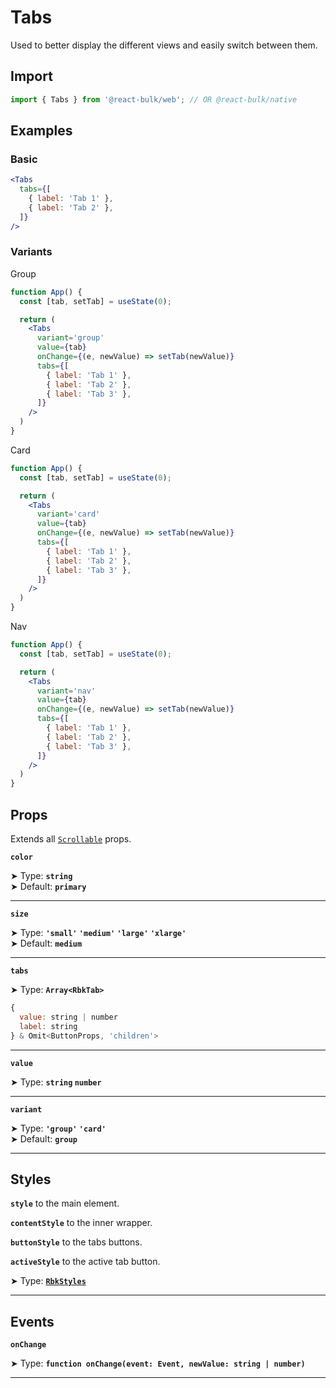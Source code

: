# Tabs

Used to better display the different views and easily switch between them.


## Import

```jsx
import { Tabs } from '@react-bulk/web'; // OR @react-bulk/native
```

## Examples

### Basic

```jsx live
<Tabs
  tabs={[
    { label: 'Tab 1' },
    { label: 'Tab 2' },
  ]}
/>
```

### Variants

Group

```jsx live
function App() {
  const [tab, setTab] = useState(0);

  return (
    <Tabs
      variant='group'
      value={tab}
      onChange={(e, newValue) => setTab(newValue)}
      tabs={[
        { label: 'Tab 1' },
        { label: 'Tab 2' },
        { label: 'Tab 3' },
      ]}
    />
  )
}
```

Card

```jsx live
function App() {
  const [tab, setTab] = useState(0);

  return (
    <Tabs
      variant='card'
      value={tab}
      onChange={(e, newValue) => setTab(newValue)}
      tabs={[
        { label: 'Tab 1' },
        { label: 'Tab 2' },
        { label: 'Tab 3' },
      ]}
    />
  )
}
```

Nav

```jsx live
function App() {
  const [tab, setTab] = useState(0);

  return (
    <Tabs
      variant='nav'
      value={tab}
      onChange={(e, newValue) => setTab(newValue)}
      tabs={[
        { label: 'Tab 1' },
        { label: 'Tab 2' },
        { label: 'Tab 3' },
      ]}
    />
  )
}
```

## Props

Extends all [`Scrollable`](/docs/components/core/scrollable#props) props.

**`color`**

➤ Type: **`string`** <br/>
➤ Default: **`primary`**

---

**`size`**

➤ Type: **`'small'` `'medium'` `'large'` `'xlarge'`** <br/>
➤ Default: **`medium`**

---

**`tabs`**

➤ Type: **`Array<RbkTab>`** <br/>

```jsx title="RbkTab"
{
  value: string | number
  label: string
} & Omit<ButtonProps, 'children'>
```

---

**`value`**

➤ Type: **`string` `number`** <br/>

---

**`variant`**

➤ Type: **`'group'` `'card'`** <br/>
➤ Default: **`group`**

---

## Styles

**`style`** to the main element.

**`contentStyle`** to the inner wrapper.

**`buttonStyle`** to the tabs buttons.

**`activeStyle`** to the active tab button.

➤ Type: **[`RbkStyles`](/docs/type-reference/rbk-styles)** <br/>

---

## Events

**`onChange`**

➤ Type: **`function onChange(event: Event, newValue: string | number)`** <br/>

---

